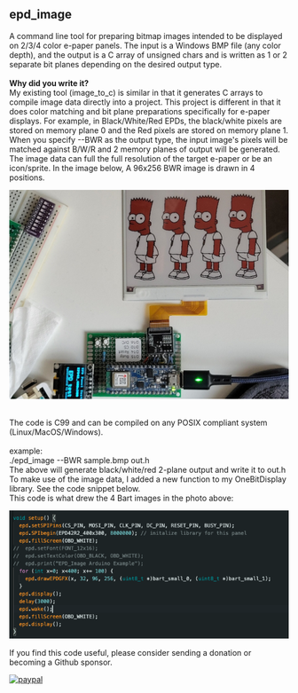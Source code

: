 epd_image
---------

A command line tool for preparing bitmap images intended to be displayed on 2/3/4 color e-paper panels. The input is a Windows BMP file (any color depth), and the output is a C array of unsigned chars and is written as 1 or 2 separate bit planes depending on the desired output type.<br>
<br>
<b>Why did you write it?</b><br>
My existing tool (image_to_c) is similar in that it generates C arrays to compile image data directly into a project. This project is different in that it does color matching and bit plane preparations specifically for e-paper displays. For example, in Black/White/Red EPDs, the black/white pixels are stored on memory plane 0 and the Red pixels are stored on memory plane 1. When you specify --BWR as the output type, the input image's pixels will be matched against B/W/R and 2 memory planes of output will be generated. The image data can full the full resolution of the target e-paper or be an icon/sprite. In the image below, A 96x256 BWR image is drawn in 4 positions.

![EPD_IMAGE](/demo.jpg?raw=true "EPD_IMAGE")

<br>
The code is C99 and can be compiled on any POSIX compliant system (Linux/MacOS/Windows).<br>
<br>
example:<br>
./epd_image --BWR sample.bmp out.h<br>
The above will generate black/white/red 2-plane output and write it to out.h<br>
To make use of the image data, I added a new function to my OneBitDisplay library. See the code snippet below.<br>
This code is what drew the 4 Bart images in the photo above:<br>

![EPD_IMAGE](/code.png?raw=true "EPD_IMAGE")

If you find this code useful, please consider sending a donation or becoming a Github sponsor.

[![paypal](https://www.paypalobjects.com/en_US/i/btn/btn_donateCC_LG.gif)](https://www.paypal.com/cgi-bin/webscr?cmd=_s-xclick&hosted_button_id=SR4F44J2UR8S4)

